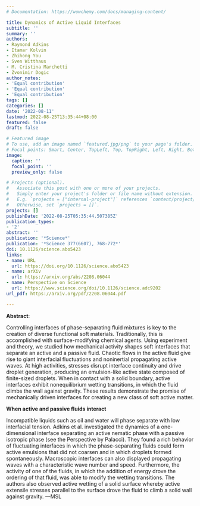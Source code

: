 ```yaml
---
# Documentation: https://wowchemy.com/docs/managing-content/

title: Dynamics of Active Liquid Interfaces
subtitle: ''
summary: ''
authors:
- Raymond Adkins
- Itamar Kolvin
- Zhihong You
- Sven Witthaus
- M. Cristina Marchetti
- Zvonimir Dogic
author_notes:
- 'Equal contribution'
- 'Equal contribution'
- 'Equal contribution'
tags: []
categories: []
date: '2022-08-11'
lastmod: 2022-08-25T13:35:44+08:00
featured: false
draft: false

# Featured image
# To use, add an image named `featured.jpg/png` to your page's folder.
# Focal points: Smart, Center, TopLeft, Top, TopRight, Left, Right, BottomLeft, Bottom, BottomRight.
image:
  caption: ''
  focal_point: ''
  preview_only: false

# Projects (optional).
#   Associate this post with one or more of your projects.
#   Simply enter your project's folder or file name without extension.
#   E.g. `projects = ["internal-project"]` references `content/project/deep-learning/index.md`.
#   Otherwise, set `projects = []`.
projects: []
publishDate: '2022-08-25T05:35:44.507385Z'
publication_types:
- '2'
abstract: ''
publication: '*Science*'
publication: '*Science 377(6607), 768-772*'
doi: 10.1126/science.abo5423
links:
- name: URL
  url: https://doi.org/10.1126/science.abo5423
- name: arXiv
  url: https://arxiv.org/abs/2208.06044
- name: Perspective on Science
  url: https://www.science.org/doi/10.1126/science.adc9202
url_pdf: https://arxiv.org/pdf/2208.06044.pdf

---
```


**Abstract**:

Controlling interfaces of phase-separating fluid mixtures is key to the creation of diverse functional soft materials. Traditionally, this is accomplished with surface-modifying chemical agents. Using experiment and theory, we studied how mechanical activity shapes soft interfaces that separate an active and a passive fluid. Chaotic flows in the active fluid give rise to giant interfacial fluctuations and noninertial propagating active waves. At high activities, stresses disrupt interface continuity and drive droplet generation, producing an emulsion-like active state composed of finite-sized droplets. When in contact with a solid boundary, active interfaces exhibit nonequilibrium wetting transitions, in which the fluid climbs the wall against gravity. These results demonstrate the promise of mechanically driven interfaces for creating a new class of soft active matter.


**When active and passive fluids interact**

Incompatible liquids such as oil and water will phase separate with low interfacial tension. Adkins et al. investigated the dynamics of a one-dimensional interface separating an active nematic phase with a passive isotropic phase (see the Perspective by Palacci). They found a rich behavior of fluctuating interfaces in which the phase-separating fluids could form active emulsions that did not coarsen and in which droplets formed spontaneously. Macroscopic interfaces can also displayed propagating waves with a characteristic wave number and speed. Furthermore, the activity of one of the fluids, in which the addition of energy drove the ordering of that fluid, was able to modify the wetting transitions. The authors also observed active wetting of a solid surface whereby active extensile stresses parallel to the surface drove the fluid to climb a solid wall against gravity. —MSL